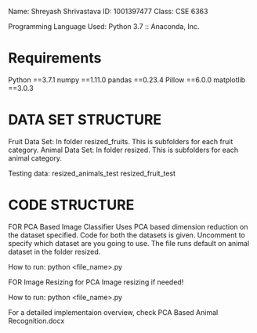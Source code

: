 Name: Shreyash Shrivastava
ID: 1001397477
Class: CSE 6363

Programming Language Used: Python 3.7 :: Anaconda, Inc.

# Requirements

Python ==3.7.1
numpy ==1.11.0
pandas ==0.23.4
Pillow ==6.0.0
matplotlib ==3.0.3

# DATA SET STRUCTURE


Fruit Data Set:
	In folder resized_fruits. This is subfolders for each fruit category.
Animal Data Set:
	In folder resized. This is subfolders for each animal category.

Testing data:
	resized_animals_test
	resized_fruit_test

# CODE STRUCTURE


FOR PCA Based Image Classifier
Uses PCA based dimension reduction on the dataset specified. Code for both the  datasets is given. Uncomment to specify which dataset are you going to use. The file runs default on animal dataset in the folder resized.

How to run:
	python <file_name>.py


FOR Image Resizing for PCA
Image resizing if needed!

How to run:
	python <file_name>.py

For a detailed implementaion overview, check PCA Based Animal Recognition.docx
